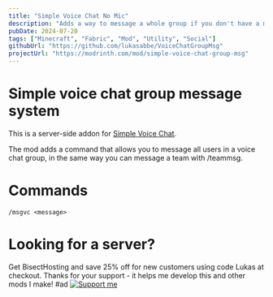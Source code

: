 ```yaml
---
title: "Simple Voice Chat No Mic"
description: "Adds a way to message a whole group if you don't have a microphone. When you are in a group you can now use /msgvc <message>"
pubDate: 2024-07-20
tags: ["Minecraft", "Fabric", "Mod", "Utility", "Social"]
githubUrl: "https://github.com/lukasabbe/VoiceChatGroupMsg"
projectUrl: "https://modrinth.com/mod/simple-voice-chat-group-msg"
---
```


# Simple voice chat group message system
This is a server-side addon for [Simple Voice Chat](https://modrinth.com/plugin/simple-voice-chat).

The mod adds a command that allows you to message all users in a voice chat group, in the same way you can message a team with /teammsg.

# Commands

```
/msgvc <message>
```
# Looking for a server?
Get BisectHosting and save 25% off for new customers using code Lukas at checkout. Thanks for your support - it helps me develop this and other mods I make! #ad
[![Support me](https://www.bisecthosting.com/partners/custom-banners/ca44e941-2306-414c-8c65-7c50bc6fcf48.webp)](https://bisecthosting.com/Lukas)